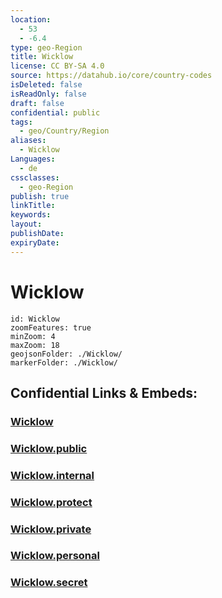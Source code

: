 ```yaml
---
location:
  - 53
  - -6.4
type: geo-Region
title: Wicklow
license: CC BY-SA 4.0
source: https://datahub.io/core/country-codes
isDeleted: false
isReadOnly: false
draft: false
confidential: public
tags:
  - geo/Country/Region
aliases:
  - Wicklow
Languages:
  - de
cssclasses:
  - geo-Region
publish: true
linkTitle:
keywords:
layout:
publishDate:
expiryDate:
---
```


# Wicklow

```leaflet
id: Wicklow
zoomFeatures: true 
minZoom: 4 
maxZoom: 18
geojsonFolder: ./Wicklow/
markerFolder: ./Wicklow/
```


## Confidential Links & Embeds: 

### [Wicklow](/_Standards/Earth/Continent/Europe/Europe~North/Ireland/Ireland,Provinces/Leinster/Wicklow.md) 

### [Wicklow.public](/_public/Earth/Continent/Europe/Europe~North/Ireland/Ireland,Provinces/Leinster/Wicklow.public.md) 

### [Wicklow.internal](/_internal/Earth/Continent/Europe/Europe~North/Ireland/Ireland,Provinces/Leinster/Wicklow.internal.md) 

### [Wicklow.protect](/_protect/Earth/Continent/Europe/Europe~North/Ireland/Ireland,Provinces/Leinster/Wicklow.protect.md) 

### [Wicklow.private](/_private/Earth/Continent/Europe/Europe~North/Ireland/Ireland,Provinces/Leinster/Wicklow.private.md) 

### [Wicklow.personal](/_personal/Earth/Continent/Europe/Europe~North/Ireland/Ireland,Provinces/Leinster/Wicklow.personal.md) 

### [Wicklow.secret](/_secret/Earth/Continent/Europe/Europe~North/Ireland/Ireland,Provinces/Leinster/Wicklow.secret.md)


